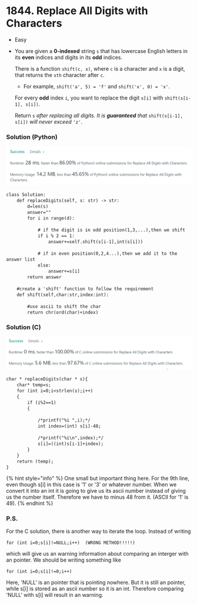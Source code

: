 # 1844. Replace All Digits with Characters

* Easy
*   You are given a **0-indexed** string `s` that has lowercase English letters in its **even** indices and digits in its **odd** indices.

    There is a function `shift(c, x)`, where `c` is a character and `x` is a digit, that returns the `xth` character after `c`.

    * For example, `shift('a', 5) = 'f'` and `shift('x', 0) = 'x'`.

    For every **odd** index `i`, you want to replace the digit `s[i]` with `shift(s[i-1], s[i])`.

    Return `s` _after replacing all digits. It is **guaranteed** that_ `shift(s[i-1], s[i])` _will never exceed_ `'z'`.

### Solution (Python)

![](<.gitbook/assets/image (6) (1) (1) (1) (1).png>)

```
class Solution:
    def replaceDigits(self, s: str) -> str:
        d=len(s)
        answer=""
        for i in range(d):
            
            # if the digit is in odd position(1,3,...),then we shift
            if i % 2 == 1:
                answer+=self.shift(s[i-1],int(s[i]))
                
            # if in even position(0,2,4...),then we add it to the answer list
            else:
                answer+=s[i]
        return answer
    
    #create a 'shift' function to follow the requirement
    def shift(self,char:str,index:int):
        
        #use ascii to shift the char
        return chr(ord(char)+index)
```



### Solution (C)

![](<.gitbook/assets/image (5) (1).png>)

```
char * replaceDigits(char * s){
    char* temp=s;
    for (int i=0;i<strlen(s);i++)
    {
        if (i%2==1)
        {   
            
            /*printf("%i ",i);*/
            int index=(int) s[i]-48;
            
            /*printf("%i\n",index);*/
            s[i]=((int)s[i-1]+index);
        }
    }
    return (temp);
}
```

{% hint style="info" %}
One small but important thing here. For the 9th line, even though s\[i] in this case is '1' or '3' or whatever number. When we convert it into an int it is going to give us its ascii number instead of giving us the number itself. Therefore we have to minus 48 from it. (ASCII for '1' is 49).
{% endhint %}

### P.S.

For the C solution, there is another way to iterate the loop. Instead of writing

```
for (int i=0;s[i]!=NULL;i++)  (WRONG METHOD!!!!!)
```

which will give us an warning information about comparing an interger with an pointer. We should be writing something like

```
for (int i=0;s[i]!=0;i++)
```

Here, 'NULL' is an pointer that is pointing nowhere. But it is still an pointer, while s\[i] is stored as an ascii number so it is an int. Therefore comparing 'NULL' with s\[i] will result in an warning.&#x20;
